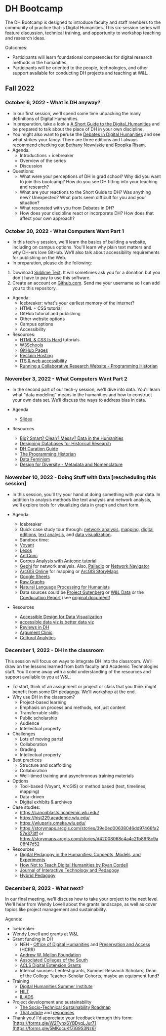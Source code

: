 # DH Bootcamp
The DH Bootcamp is designed to introduce faculty and staff members to the community of practice that is Digital Humanities. This six-session series will feature discussion, technical training, and opportunity to workshop teaching and research ideas.

Outcomes:
- Participants will learn foundational competencies for digital research methods in the
humanities.
- Participants will be oriented to the people, technologies, and other support available for
conducting DH projects and teaching at W&L.

## Fall 2022

### October 6, 2022 - What is DH anyway?
* In our first session, we'll spend some time unpacking the many definitions of
Digital Humanities.
* In preparation, take a look a [A Short Guide to the Digital_Humanities](https://jeffreyschnapp.com/wp-content/uploads/2013/01/D_H_ShortGuide.pdf) and be prepared to talk about the place of DH in your own discipline. 
* You might also want to peruse the [Debates in Digital Humanities](https://dhdebates.gc.cuny.edu/projects/debates-in-the-digital-humanities) and see what strikes your fancy. There are three editions and I always recommend checking out [Bethany Nowviskie](https://dhdebates.gc.cuny.edu/read/untitled-f2acf72c-a469-49d8-be35-67f9ac1e3a60/section/3a53cbc1-5eee-421a-a4f6-82bb5dfb1c17#ch37) and [Roopika Risam](https://dhdebates.gc.cuny.edu/read/untitled/section/4316ff92-bad0-45e8-8f09-90f493c6f564#ch29).
* Agenda:
  * Introductions + icebreaker
  * Overview of the series
  * Discussion
* Questions:
  * What were your perceptions of DH in grad school? Why did you want to join this bootcamp? How do you see DH fitting into your teaching and research?
  * What are your reactions to the Short Guide to DH? Was anything new? Unexpected? What parts seem difficult for you and your situation?
  * What resonated with you from Debates in DH? 
  * How does your discipline react or incorporate DH? How does that affect your own approach? 

 
### October 20, 2022 - What Computers Want Part 1
* In this tech-y session, we'll learn the basics of building a website, including on campus
options. You'll learn why plain text matters and why DH-ers love GitHub. We’ll also talk about accessibility requirements for publishing on the Web.
* In preparation, please do the following:
 1. Download [Sublime Text](https://www.sublimetext.com/). It will sometimes ask you for a donation but you don't have to pay to use this software.
 2. Create an account on [Github.com](http://www.github.com/). Send me your username so I can add you to this repository. 

* Agenda:
  * Icebreaker: what's your earliest memory of the internet?
  * HTML + CSS tutorial
  * GitHub tutorial and publishing
  * Other website options
  * Campus options
  * Accessibility 
* Resources:
  * [HTML & CSS Is Hard](https://www.internetingishard.com/html-and-css/) tutorials
  * [W3Schools](http://w3schools.com/)
  * [GitHub Pages](https://pages.github.com/)
  * [Reclaim Hosting](http://www.reclaimhosting.com/)
  * [ITS & web accessibility](https://my.wlu.edu/its/services/academic-technologies/academic-technologies-software/wordpress-and-web-accessibility)
  * [Running a Collaborative Research Website - Programming Historian](https://programminghistorian.org/en/lessons/collaborative-blog-with-jekyll-github)

### November 3, 2022 - What Computers Want Part 2

* In the second part of our tech-y session, we'll dive into data. You'll learn what
"data modeling" means in the humanities and how to construct your own data
set. We’ll discuss the ways to address bias in data.

* Agenda
  * [Slides](https://docs.google.com/presentation/d/1PX-WVo1cuvDrSp5algovTY6NXMQwQ5cMLqGnADCV2ks/edit?usp=sharing)
 
* Resources
  * [Big? Smart? Clean? Messy? Data in the Humanities](http://journalofdigitalhumanities.org/2-3/big-smart-clean-messy-data-in-the-humanities/)
  * [Designing Databases for Historical Research](https://port.sas.ac.uk/course/view.php?id=92&section=4)
  * [DH Curation Guide](https://archive.mith.umd.edu/dhcuration-guide/guide.dhcuration.org/index.html)
  * [The Programming Historian](https://programminghistorian.org/en/lessons/)
  * [Data Feminism](https://data-feminism.mitpress.mit.edu/)
  * [Design for Diversity - Metadata and Nomenclature](https://des4div.library.northeastern.edu/tag/metadata-nomenclature/)


### November 10, 2022 - Doing Stuff with Data [rescheduling this session]
* In this session, you'll try your hand at doing something with your data. In addition
to analysis methods like text analysis and network analysis, we'll explore tools for
visualizing data in graph and chart form.

* Agenda:
  * Icebreaker
  * Quick case study tour through: [network analysis](https://belfastgroup.digitalscholarship.emory.edu/), [mapping](http://maps.mappingthescottishreformation.org/), [digital editions](http://shelleygodwinarchive.org), [text analysis](http://dh.library.yale.edu/projects/vogue/), and [data visualization](https://www.publicbooks.org/who-cares-about-literary-prizes/).
  * Sandbox time: 
   * [Voyant](http://www.voyant-tools.org/)
   * [Lexos](http://lexos.wheatoncollege.edu/) 
   * [AntConc](https://www.laurenceanthony.net/software.html)
   * [Corpus Analysis with Antconc tutorial](http://programminghistorian.org/en/lessons/corpus-analysis-with-antconc)
   * [Gephi](https://gephi.org/) for network analysis. Also, [Palladio]() or [Network Navigator](https://networknavigator.jrladd.com/)
   * [ArcGIS Online](https://www.arcgis.com/index.html) for mapping or [ArcGIS StoryMaps](http://storymaps.arcgis.com/)
   * [Google Sheets](https://docs.google.com/spreadsheets/d/1Eb82voDYOazGEJTmKX2DyDwpIAHCaE23qKOKztyYb5o/edit?usp=sharing)
   * [Raw Graphs](https://rawgraphs.io/)
   * [Natural Language Processing for Humanists](https://github.com/walshbr/humanists-nlp-cookbook)
   * Data sources could be [Project Gutenberg](https://www.gutenberg.org/) or [W&L Data](http://digitalhumanities.wlu.edu/datasets/) or the [Coeducation Report](https://docs.google.com/spreadsheets/d/1Eb82voDYOazGEJTmKX2DyDwpIAHCaE23qKOKztyYb5o/edit?usp=sharing) (see [original document](https://dspace.wlu.edu/handle/11021/34413)).
  
  
* Resources
  * [Accessible Design for Data Visualization](https://www.youtube.com/watch?v=PfrtZeYmKkk)
  * [accessible data viz is better data viz](https://www.storytellingwithdata.com/blog/2018/6/26/accessible-data-viz-is-better-data-viz)
  * [Reviews in DH](http://reviewsindh.pubpub.org/) 
  * [Argument Clinic](http://scottbot.net/argument-clinic/)
  * [Cultural Analytics](https://culturalanalytics.org/)

### December 1, 2022 - DH in the classroom

This session will focus on ways to integrate DH into the classroom. We'll draw on
the lessons learned from both faculty and Academic Technologies staff. You'll
come away with a solid understanding of the resources and support available to
you at W&L.

* To start, think of an assignment or project or class that you think might benefit from some DH pedagogy. We'll workshop at the end. 
* Why use DH in the classroom?
  * Project-based learning
  * Emphasis on process and methods, not just content
  * Transferrable skills
  * Public scholarship
  * Audience
  * Intellectual property
* Challenges 
  * Lots of moving parts! 
  * Collaboration
  * Grading
  * Intellectual property
* Best practices
  * Structure and scaffolding
  * Collaboration
  * Well-timed training and asynchronous training materials
* Options
  * Tool-based (Voyant, ArcGIS) or method based (text, timelines, mapping)
  * Data-driven 
  * Digital exhibits & archives
* Case studies:
  * https://canonblasts.academic.wlu.edu/
  * https://hist229.academic.wlu.edu/
  * https://wluparis.omeka.wlu.edu/
  * https://storymaps.arcgis.com/stories/39e0ed00638046dd97466fa257e373ff or https://storymaps.arcgis.com/stories/d42008068c4a4c21b89f8c9a08f47d52
* Resources
  * [Digital Pedagogy in the Humanities: Concepts, Models, and Experiments](https://digitalpedagogy.hcommons.org/)
  * [How Not to Teach Digital Humanities by Ryan Cordell](https://dhdebates.gc.cuny.edu/read/untitled/section/31326090-9c70-4c0a-b2b7-74361582977e#ch36)
  * [Journal of Interactive Technology and Pedagogy](https://jitp.commons.gc.cuny.edu/)
  * [Hybrid Pedagogy](https://hybridpedagogy.org/)


### December 8, 2022 - What next?

In our final meeting, we'll discuss how to take your project to the next level. We'll
hear from Wendy Lovell about the grants landscape, as
well as cover topics like project management and sustainability.

Agenda:

* Icebreaker: 
* Wendy Lovell and grants at W&L
* Grant funding in DH
  * NEH - [Office of Digital Humanities](https://www.neh.gov/divisions/odh) and [Preservation and Access](https://www.neh.gov/divisions/preservation) (HCRR)
  * [Andrew W. Mellon Foundation](https://mellon.org/)
  * [Associated Colleges of the South](https://www.acsouth.edu/)
  * [ACLS Digital Extension Grants](https://www.acls.org/programs/digitalextension/)
  * Internal sources: Lenfest grants, Summer Research Scholars, Dean of the College Teacher-Scholar Cohorts, maybe an equipment fund?
* Training
  * [Digital Humanities Summer Institute](http://www.dhsi.org/)
  * [HILT](http://dhtraining.org/hilt/)
  * [ILiADS](http://iliads.org/)
* Project development and sustainability 
  * [The Socio-Technical Sustainability Roadmap](https://sites.haa.pitt.edu/sustainabilityroadmap/)
  * [That article](https://academic.oup.com/dsh/article/36/Supplement_2/ii86/6205948?login=true) and [responses](https://twitter.com/ThatAndromeda/status/1458445616409939971)
* Thank you! I'd appreciate your feedback through this form: [https://forms.gle/W2Tynx6YBDyqLJur7](https://forms.gle/5MKdcuKfZiG9S3Nz6)

